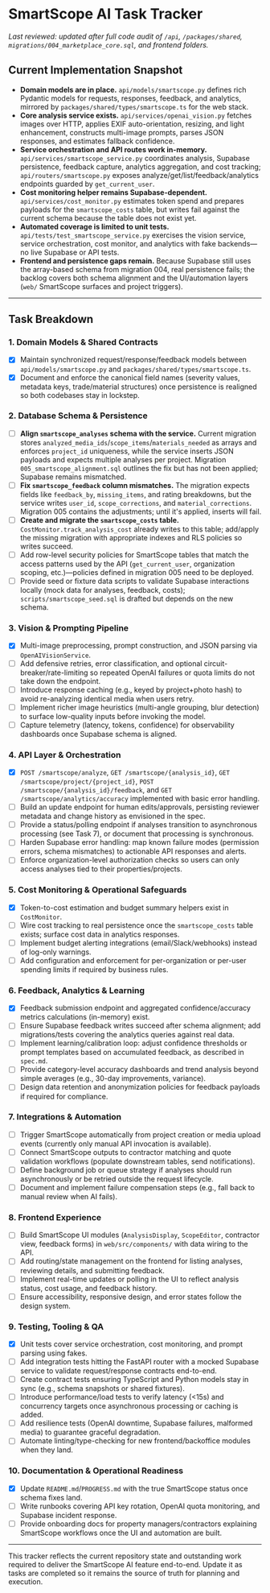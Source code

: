 # SmartScope AI Task Tracker

_Last reviewed: updated after full code audit of `/api`, `/packages/shared`, `migrations/004_marketplace_core.sql`, and frontend folders._

## Current Implementation Snapshot
- **Domain models are in place.** `api/models/smartscope.py` defines rich Pydantic models for requests, responses, feedback, and analytics, mirrored by `packages/shared/types/smartscope.ts` for the web stack.
- **Core analysis service exists.** `api/services/openai_vision.py` fetches images over HTTP, applies EXIF auto-orientation, resizing, and light enhancement, constructs multi-image prompts, parses JSON responses, and estimates fallback confidence.
- **Service orchestration and API routes work in-memory.** `api/services/smartscope_service.py` coordinates analysis, Supabase persistence, feedback capture, analytics aggregation, and cost tracking; `api/routers/smartscope.py` exposes analyze/get/list/feedback/analytics endpoints guarded by `get_current_user`.
- **Cost monitoring helper remains Supabase-dependent.** `api/services/cost_monitor.py` estimates token spend and prepares payloads for the `smartscope_costs` table, but writes fail against the current schema because the table does not exist yet.
- **Automated coverage is limited to unit tests.** `api/tests/test_smartscope_service.py` exercises the vision service, service orchestration, cost monitor, and analytics with fake backends—no live Supabase or API tests.
- **Frontend and persistence gaps remain.** Because Supabase still uses the array-based schema from migration 004, real persistence fails; the backlog covers both schema alignment and the UI/automation layers (`web/` SmartScope surfaces and project triggers).

---

## Task Breakdown

### 1. Domain Models & Shared Contracts
- [x] Maintain synchronized request/response/feedback models between `api/models/smartscope.py` and `packages/shared/types/smartscope.ts`.
- [x] Document and enforce the canonical field names (severity values, metadata keys, trade/material structures) once persistence is realigned so both codebases stay in lockstep.

### 2. Database Schema & Persistence
- [ ] **Align `smartscope_analyses` schema with the service.** Current migration stores `analyzed_media_ids`/`scope_items`/`materials_needed` as arrays and enforces `project_id` uniqueness, while the service inserts JSON payloads and expects multiple analyses per project. Migration `005_smartscope_alignment.sql` outlines the fix but has not been applied; Supabase remains mismatched.
- [ ] **Fix `smartscope_feedback` column mismatches.** The migration expects fields like `feedback_by`, `missing_items`, and rating breakdowns, but the service writes `user_id`, `scope_corrections`, and `material_corrections`. Migration 005 contains the adjustments; until it's applied, inserts will fail.
- [ ] **Create and migrate the `smartscope_costs` table.** `CostMonitor.track_analysis_cost` already writes to this table; add/apply the missing migration with appropriate indexes and RLS policies so writes succeed.
- [ ] Add row-level security policies for SmartScope tables that match the access patterns used by the API (`get_current_user`, organization scoping, etc.)—policies defined in migration 005 need to be deployed.
- [ ] Provide seed or fixture data scripts to validate Supabase interactions locally (mock data for analyses, feedback, costs); `scripts/smartscope_seed.sql` is drafted but depends on the new schema.

### 3. Vision & Prompting Pipeline
- [x] Multi-image preprocessing, prompt construction, and JSON parsing via `OpenAIVisionService`.
- [ ] Add defensive retries, error classification, and optional circuit-breaker/rate-limiting so repeated OpenAI failures or quota limits do not take down the endpoint.
- [ ] Introduce response caching (e.g., keyed by project+photo hash) to avoid re-analyzing identical media when users retry.
- [ ] Implement richer image heuristics (multi-angle grouping, blur detection) to surface low-quality inputs before invoking the model.
- [ ] Capture telemetry (latency, tokens, confidence) for observability dashboards once Supabase schema is aligned.

### 4. API Layer & Orchestration
- [x] `POST /smartscope/analyze`, `GET /smartscope/{analysis_id}`, `GET /smartscope/project/{project_id}`, `POST /smartscope/{analysis_id}/feedback`, and `GET /smartscope/analytics/accuracy` implemented with basic error handling.
- [ ] Build an update endpoint for human edits/approvals, persisting reviewer metadata and change history as envisioned in the spec.
- [ ] Provide a status/polling endpoint if analyses transition to asynchronous processing (see Task 7), or document that processing is synchronous.
- [ ] Harden Supabase error handling: map known failure modes (permission errors, schema mismatches) to actionable API responses and alerts.
- [ ] Enforce organization-level authorization checks so users can only access analyses tied to their properties/projects.

### 5. Cost Monitoring & Operational Safeguards
- [x] Token-to-cost estimation and budget summary helpers exist in `CostMonitor`.
- [ ] Wire cost tracking to real persistence once the `smartscope_costs` table exists; surface cost data in analytics responses.
- [ ] Implement budget alerting integrations (email/Slack/webhooks) instead of log-only warnings.
- [ ] Add configuration and enforcement for per-organization or per-user spending limits if required by business rules.

### 6. Feedback, Analytics & Learning
- [x] Feedback submission endpoint and aggregated confidence/accuracy metrics calculations (in-memory) exist.
- [ ] Ensure Supabase feedback writes succeed after schema alignment; add migrations/tests covering the analytics queries against real data.
- [ ] Implement learning/calibration loop: adjust confidence thresholds or prompt templates based on accumulated feedback, as described in `spec.md`.
- [ ] Provide category-level accuracy dashboards and trend analysis beyond simple averages (e.g., 30-day improvements, variance).
- [ ] Design data retention and anonymization policies for feedback payloads if required for compliance.

### 7. Integrations & Automation
- [ ] Trigger SmartScope automatically from project creation or media upload events (currently only manual API invocation is available).
- [ ] Connect SmartScope outputs to contractor matching and quote validation workflows (populate downstream tables, send notifications).
- [ ] Define background job or queue strategy if analyses should run asynchronously or be retried outside the request lifecycle.
- [ ] Document and implement failure compensation steps (e.g., fall back to manual review when AI fails).

### 8. Frontend Experience
- [ ] Build SmartScope UI modules (`AnalysisDisplay`, `ScopeEditor`, contractor view, feedback forms) in `web/src/components/` with data wiring to the API.
- [ ] Add routing/state management on the frontend for listing analyses, reviewing details, and submitting feedback.
- [ ] Implement real-time updates or polling in the UI to reflect analysis status, cost usage, and feedback history.
- [ ] Ensure accessibility, responsive design, and error states follow the design system.

### 9. Testing, Tooling & QA
- [x] Unit tests cover service orchestration, cost monitoring, and prompt parsing using fakes.
- [ ] Add integration tests hitting the FastAPI router with a mocked Supabase service to validate request/response contracts end-to-end.
- [ ] Create contract tests ensuring TypeScript and Python models stay in sync (e.g., schema snapshots or shared fixtures).
- [ ] Introduce performance/load tests to verify latency (<15s) and concurrency targets once asynchronous processing or caching is added.
- [ ] Add resilience tests (OpenAI downtime, Supabase failures, malformed media) to guarantee graceful degradation.
- [ ] Automate linting/type-checking for new frontend/backoffice modules when they land.

### 10. Documentation & Operational Readiness
- [x] Update `README.md`/`PROGRESS.md` with the true SmartScope status once schema fixes land.
- [ ] Write runbooks covering API key rotation, OpenAI quota monitoring, and Supabase incident response.
- [ ] Provide onboarding docs for property managers/contractors explaining SmartScope workflows once the UI and automation are built.

---

This tracker reflects the current repository state and outstanding work required to deliver the SmartScope AI feature end-to-end. Update it as tasks are completed so it remains the source of truth for planning and execution.
